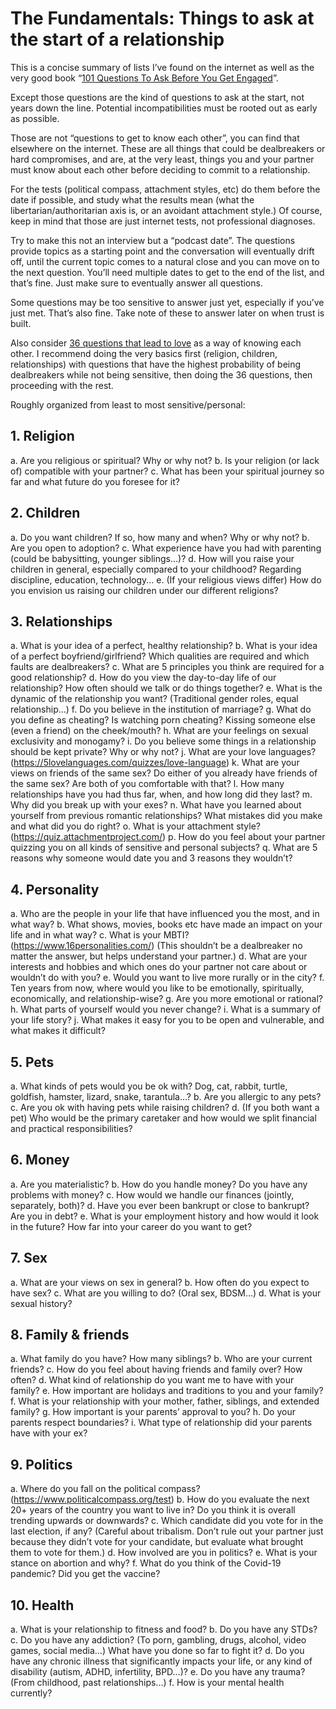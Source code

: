 # The Fundamentals: Things to ask at the start of a relationship

This is a concise summary of lists I’ve found on the internet as well as the very good book “[101 Questions To Ask Before You Get Engaged](https://www.amazon.com/101-Questions-Ask-Before-Engaged/dp/0736913947)”.

Except those questions are the kind of questions to ask at the start, not years down the line. Potential incompatibilities must be rooted out as early as possible.

Those are not “questions to get to know each other”, you can find that elsewhere on the internet. These are all things that could be dealbreakers or hard compromises, and are, at the very least, things you and your partner must know about each other before deciding to commit to a relationship.

For the tests (political compass, attachment styles, etc) do them before the date if possible, and study what the results mean (what the libertarian/authoritarian axis is, or an avoidant attachment style.) Of course, keep in mind that those are just internet tests, not professional diagnoses.

Try to make this not an interview but a “podcast date”. The questions provide topics as a starting point and the conversation will eventually drift off, until the current topic comes to a natural close and you can move on to the next question. You’ll need multiple dates to get to the end of the list, and that’s fine. Just make sure to eventually answer all questions.

Some questions may be too sensitive to answer just yet, especially if you’ve just met. That’s also fine. Take note of these to answer later on when trust is built.

Also consider [36 questions that lead to love](/36-questions-that-lead-to-love.pdf) as a way of knowing each other. I recommend doing the very basics first (religion, children, relationships) with questions that have the highest probability of being dealbreakers while not being sensitive, then doing the 36 questions, then proceeding with the rest.

Roughly organized from least to most sensitive/personal:

## 1. Religion

a. Are you religious or spiritual? Why or why not?
b. Is your religion (or lack of) compatible with your partner?
c. What has been your spiritual journey so far and what future do you foresee for it?

## 2. Children

a. Do you want children? If so, how many and when? Why or why not?
b. Are you open to adoption?
c. What experience have you had with parenting (could be babysitting, younger siblings…)?
d. How will you raise your children in general, especially compared to your childhood? Regarding discipline, education, technology...
e. (If your religious views differ) How do you envision us raising our children under our different religions?

## 3. Relationships

a. What is your idea of a perfect, healthy relationship?
b. What is your idea of a perfect boyfriend/girlfriend? Which qualities are required and which faults are dealbreakers?
c. What are 5 principles you think are required for a good relationship?
d. How do you view the day-to-day life of our relationship? How often should we talk or do things together?
e. What is the dynamic of the relationship you want? (Traditional gender roles, equal relationship…)
f. Do you believe in the institution of marriage?
g. What do you define as cheating? Is watching porn cheating? Kissing someone else (even a friend) on the cheek/mouth?
h. What are your feelings on sexual exclusivity and monogamy?
i. Do you believe some things in a relationship should be kept private? Why or why not?
j. What are your love languages? (https://5lovelanguages.com/quizzes/love-language)
k. What are your views on friends of the same sex? Do either of you already have friends of the same sex? Are both of you comfortable with that?
l. How many relationships have you had thus far, when, and how long did they last?
m. Why did you break up with your exes?
n. What have you learned about yourself from previous romantic relationships? What mistakes did you make and what did you do right?
o. What is your attachment style? (https://quiz.attachmentproject.com/)
p. How do you feel about your partner quizzing you on all kinds of sensitive and personal subjects?
q. What are 5 reasons why someone would date you and 3 reasons they wouldn’t?

## 4. Personality

a. Who are the people in your life that have influenced you the most, and in what way?
b. What shows, movies, books etc have made an impact on your life and in what way?
c. What is your MBTI? (https://www.16personalities.com/) (This shouldn’t be a dealbreaker no matter the answer, but helps understand your partner.)
d. What are your interests and hobbies and which ones do your partner not care about or wouldn’t do with you?
e. Would you want to live more rurally or in the city?
f. Ten years from now, where would you like to be emotionally, spiritually, economically, and relationship-wise?
g. Are you more emotional or rational?
h. What parts of yourself would you never change?
i. What is a summary of your life story?
j. What makes it easy for you to be open and vulnerable, and what makes it difficult?

## 5. Pets
a. What kinds of pets would you be ok with? Dog, cat, rabbit, turtle, goldfish, hamster, lizard, snake, tarantula…?
b. Are you allergic to any pets?
c. Are you ok with having pets while raising children?
d. (If you both want a pet) Who would be the primary caretaker and how would we split financial and practical responsibilities?

## 6. Money
a. Are you materialistic?
b. How do you handle money? Do you have any problems with money?
c. How would we handle our finances (jointly, separately, both)?
d. Have you ever been bankrupt or close to bankrupt? Are you in debt?
e. What is your employment history and how would it look in the future? How far into your career do you want to get?

## 7. Sex
a. What are your views on sex in general?
b. How often do you expect to have sex?
c. What are you willing to do? (Oral sex, BDSM…)
d. What is your sexual history?

## 8. Family & friends
a. What family do you have? How many siblings?
b. Who are your current friends?
c. How do you feel about having friends and family over? How often?
d. What kind of relationship do you want me to have with your family?
e. How important are holidays and traditions to you and your family?
f. What is your relationship with your mother, father, siblings, and extended family?
g. How important is your parents’ approval to you?
h. Do your parents respect boundaries?
i. What type of relationship did your parents have with your ex?

## 9. Politics
a. Where do you fall on the political compass? (https://www.politicalcompass.org/test)
b. How do you evaluate the next 20+ years of the country you want to live in? Do you think it is overall trending upwards or downwards?
c. Which candidate did you vote for in the last election, if any? (Careful about tribalism. Don’t rule out your partner just because they didn’t vote for your candidate, but evaluate what brought them to vote for them.)
d. How involved are you in politics?
e. What is your stance on abortion and why?
f. What do you think of the Covid-19 pandemic? Did you get the vaccine?

## 10. Health
a. What is your relationship to fitness and food?
b. Do you have any STDs?
c. Do you have any addiction? (To porn, gambling, drugs, alcohol, video games, social media…) What have you done so far to fight it?
d. Do you have any chronic illness that significantly impacts your life, or any kind of disability (autism, ADHD, infertility, BPD…)?
e. Do you have any trauma? (From childhood, past relationships…)
f. How is your mental health currently?
